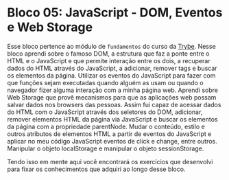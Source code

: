 # Bloco 05: JavaScript - DOM, Eventos e Web Storage

Esse bloco pertence ao módulo de `fundamentos` do curso da [Trybe](https://www.betrybe.com/). Nesse bloco aprendi sobre o famoso DOM, a estrutura que faz a ponte entre o HTML e o JavaScript e que permite interação entre os dois, a recuperar dados do HTML através do JavaScript, a adicionar, remover tags e buscar os elementos da página. Utilizar os eventos do JavaScript para fazer com que funções sejam executadas quando alguém as usam ou quando o navegador fizer alguma interação com a minha página web. Aprendi sobre Web Storage que provê mecanismos para que as aplicações web possam salvar dados nos browsers das pessoas. Assim fui capaz de acessar dados do HTML com o JavaScript através dos seletores do DOM, adicionar, remover elementos HTML da página via JavaScript e buscar os elementos da página com a propriedade parentNode. Mudar o conteúdo, estilo e outros atributos de elementos HTML a partir de eventos do JavaScript e aplicar no meu código JavaScript eventos de click e change, entre outros. Manipular o objeto localStorage e manipular o objeto sessionStorage.

Tendo isso em mente aqui você encontrará os exercícios que desenvolvi para fixar os conhecimentos que adquiri ao longo desse bloco.